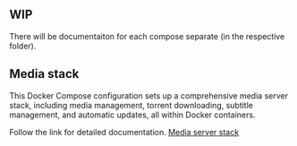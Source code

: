 ## WIP

There will be documentaiton for each compose separate (in the respective folder). 

## Media stack

This Docker Compose configuration sets up a comprehensive media server stack, including media management, torrent downloading, subtitle management, and automatic updates, all within Docker containers.

Follow the link for detailed documentation.
[Media server stack](https://github.com/krax0x/media-stack)
